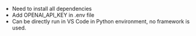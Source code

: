 - Need to install all dependencies
- Add OPENAI_API_KEY in .env file
- Can be directly run in VS Code in Python environment, no framework is used.
